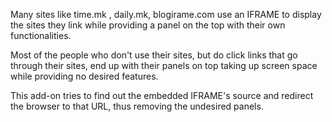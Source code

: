 Many sites like time.mk , daily.mk, blogirame.com 
use an IFRAME to display the sites they link while providing 
a panel on the top with their own functionalities.

Most of the people who don't use their sites, 
but do click links that go through their sites,
end up with their panels on top taking up screen space 
while providing no desired features.

This add-on tries to find out the embedded IFRAME's source 
and redirect the browser to that URL, 
thus removing the undesired panels.